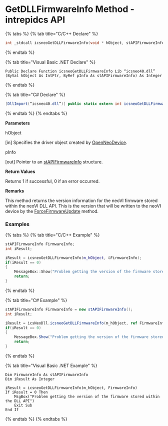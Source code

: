 # GetDLLFirmwareInfo Method - intrepidcs API

{% tabs %}
{% tab title="C/C++ Declare" %}
```cpp
int _stdcall icsneoGetDLLFirmwareInfo(void * hObject, stAPIFirmwareInfo *pInfo);
```
{% endtab %}

{% tab title="Visual Basic .NET Declare" %}
```vbnet
Public Declare Function icsneoGetDLLFirmwareInfo Lib “icsneo40.dll” (ByVal hObject As IntPtr, ByRef pInfo As stAPIFirmwareInfo) As Integer
```
{% endtab %}

{% tab title="C# Declare" %}
```csharp
[DllImport(“icsneo40.dll”)] public static extern int icsneoGetDLLFirmwareInfo(IntPtr hObject, ref stAPIFirmwareInfo pInfo);
```
{% endtab %}
{% endtabs %}

**Parameters**

hObject

\[in] Specifies the driver object created by [OpenNeoDevice](../../basic-functions-overview-intrepidcs-api/openneodevice-method-intrepidcs-api.md).

pInfo

\[out] Pointer to an [stAPIFirmwareInfo](../../structures-types-and-defines-overview-intrepidcs-api/setting-structures-overview-intrepidcs-api/stapifirmwareinfo-structure.md) structure.

**Return Values**

Returns 1 if successful, 0 if an error occurred.

**Remarks**

This method returns the version information for the neoVI firmware stored within the neoVI DLL API. This is the version that will be written to the neoVI device by the [ForceFirmwareUpdate](forcefirmwareupdate-method-intrepidcs-api.md) method.

### Examples

{% tabs %}
{% tab title="C/C++ Example" %}
```cpp
stAPIFirmwareInfo FirmwareInfo;
int iResult;

iResult = icsneoGetDLLFirmwareInfo(m_hObject, &FirmwareInfo);
if(iResult == 0)
{
    MessageBox::Show("Problem getting the version of the firmware stored within the DLL API");
    return;
}
```
{% endtab %}

{% tab title="C# Example" %}
```csharp
stAPIFirmwareInfo FirmwareInfo = new stAPIFirmwareInfo();
int iResult;

iResult = icsNeoDll.icsneoGetDLLFirmwareInfo(m_hObject, ref FirmwareInfo);
if(iResult == 0)
{
    MessageBox.Show("Problem getting the version of the firmware stored within the DLL API");
    return;
}
```
{% endtab %}

{% tab title="Visual Basic .NET Example" %}
```vbnet
Dim FirmwareInfo As stAPIFirmwareInfo
Dim iResult As Integer

iResult = icsneoGetDLLFirmwareInfo(m_hObject, FirmwareInfo)
If iResult = 0 Then
    MsgBox("Problem getting the version of the firmware stored within the DLL API")
    Exit Sub
End If
```
{% endtab %}
{% endtabs %}
